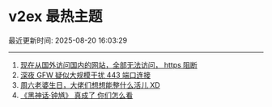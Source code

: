 # v2ex 最热主题

最近更新时间: 2025-08-20 16:03:29

--- 
1. [现在从国外访问国内的网站，全部无法访问， https 阻断](https://www.v2ex.com/t/1153562) 
2. [深夜 GFW 疑似大规模干扰 443 端口连接](https://www.v2ex.com/t/1153568) 
3. [周六老婆生日，大佬们想想能整什么活儿 XD](https://www.v2ex.com/t/1153582) 
4. [《黑神话·钟馗》 真成了 你们怎么看](https://www.v2ex.com/t/1153588) 
